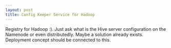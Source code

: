 ```yaml
---
layout: post
title: Config Keeper Service for Hadoop
---
```


Registry for Hadoop :). Just ask what is the Hive server configuration on the Namenode or even distributedly. Maybe a solution already exists. Deployment concept should be connected to this.